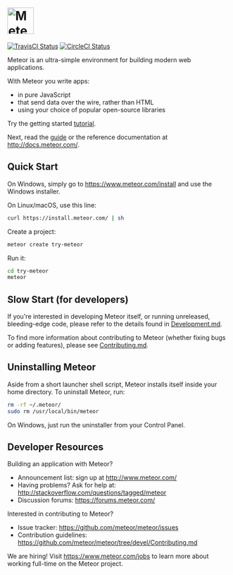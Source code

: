 # <a href='https://www.meteor.com'><img src='https://user-images.githubusercontent.com/841294/26841702-0902bbee-4af3-11e7-9805-0618da66a246.png' height='60' alt='Meteor'></a>

[![TravisCI Status](https://travis-ci.org/meteor/meteor.svg?branch=devel)](https://travis-ci.org/meteor/meteor)
[![CircleCI Status](https://circleci.com/gh/meteor/meteor/tree/devel.svg?style=shield&circle-token=c2d3c041506bd493ef3795ffa4448684cfce97b8)](https://circleci.com/gh/meteor/meteor/tree/devel)

Meteor is an ultra-simple environment for building modern web
applications.

With Meteor you write apps:

* in pure JavaScript
* that send data over the wire, rather than HTML
* using your choice of popular open-source libraries

Try the getting started [tutorial](https://www.meteor.com/try).

Next, read the [guide](http://guide.meteor.com) or the reference documentation at http://docs.meteor.com/.

## Quick Start

On Windows, simply go to https://www.meteor.com/install and use the Windows installer.

On Linux/macOS, use this line:

```bash
curl https://install.meteor.com/ | sh
```

Create a project:

```bash
meteor create try-meteor
```

Run it:

```bash
cd try-meteor
meteor
```

## Slow Start (for developers)

If you're interested in developing Meteor itself, or running unreleased,
bleeding-edge code, please refer to the details found in
[Development.md](Development.md).

To find more information about contributing to Meteor (whether fixing bugs or
adding features), please see [Contributing.md](Contributing.md).

## Uninstalling Meteor

Aside from a short launcher shell script, Meteor installs itself inside your
home directory. To uninstall Meteor, run:

```bash
rm -rf ~/.meteor/
sudo rm /usr/local/bin/meteor
```

On Windows, just run the uninstaller from your Control Panel.

## Developer Resources

Building an application with Meteor?

* Announcement list: sign up at http://www.meteor.com/
* Having problems? Ask for help at: http://stackoverflow.com/questions/tagged/meteor
* Discussion forums: https://forums.meteor.com/

Interested in contributing to Meteor?

* Issue tracker: https://github.com/meteor/meteor/issues
* Contribution guidelines: https://github.com/meteor/meteor/tree/devel/Contributing.md

We are hiring!  Visit https://www.meteor.com/jobs to
learn more about working full-time on the Meteor project.

